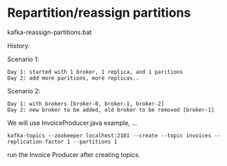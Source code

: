 # Repartition/reassign partitions

kafka-reassign-partitions.bat

History:

Scenario 1:
```
Day 1: started with 1 broker, 1 replica, and 1 paritions
Day 2: add more paritions, more replicas..
```
Scenario 2:

```
Day 1: with brokers [broker-0, broker-1, broker-2]
Day 2: new broker to be added, old broker to be removed [broker-1]
```

We will use InvoiceProducer.java example, ...

```
kafka-topics --zookeeper localhost:2181 --create --topic invoices --replication-factor 1 --partitions 1
```

run the Invoice Producer after creating topics.

